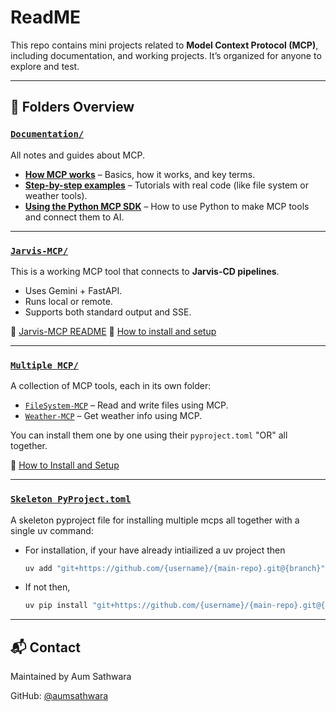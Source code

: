# ReadME 

This repo contains mini projects related to **Model Context Protocol (MCP)**, including documentation, and working projects. It’s organized for anyone to explore and test.

---

## 📁 Folders Overview

### [`Documentation/`](./Documentation)

All notes and guides about MCP.

* **[How MCP works](./Documentation/MCP%20Deep%20Dive/)** – Basics, how it works, and key terms.
* **[Step-by-step examples](./Documentation/Basic%20MCP%20Implementation/)** – Tutorials with real code (like file system or weather tools).
* **[Using the Python MCP SDK](./Documentation/Basic%20MCP%20Implementation/MCP%20Python%20SDK/)** – How to use Python to make MCP tools and connect them to AI.

---

### [`Jarvis-MCP/`](./Jarvis-MCP)

This is a working MCP tool that connects to **Jarvis-CD pipelines**.

* Uses Gemini + FastAPI.
* Runs local or remote.
* Supports both standard output and SSE.

📄 [Jarvis-MCP README](./Jarvis-MCP/README.md)
📄 [How to install and setup](./Jarvis-MCP/GUIDE.md)

---

### [`Multiple MCP/`](./Multiple%20MCP)

A collection of MCP tools, each in its own folder:

* [`FileSystem-MCP`](./Multiple%20MCP/FileSystem-MCP) – Read and write files using MCP.
* [`Weather-MCP`](./Multiple%20MCP/Weather-MCP) – Get weather info using MCP.

You can install them one by one using their `pyproject.toml` "OR" all together.

📄 [How to Install and Setup](./Multiple%20MCP/README.md)

---

### [`Skeleton PyProject.toml`](./pyproject.toml)

A skeleton pyproject file for installing multiple mcps all together with a single uv command:

- For installation, if your have already intiailized a uv project then 
    ```bash
    uv add "git+https://github.com/{username}/{main-repo}.git@{branch}"
    ```
- If not then,
    ```bash
    uv pip install "git+https://github.com/{username}/{main-repo}.git@{branch}"
    ```

---

## 📬 Contact

Maintained by Aum Sathwara

GitHub: [@aumsathwara](https://github.com/aumsathwara)

